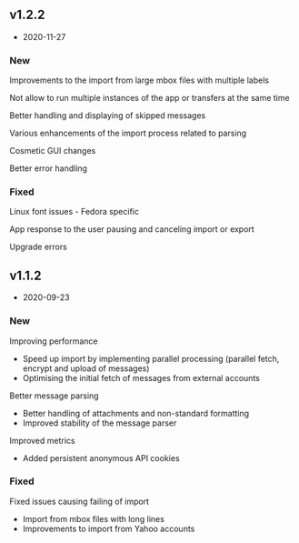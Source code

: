 ## v1.2.2
- 2020-11-27

### New
Improvements to the import from large mbox files with multiple labels

Not allow to run multiple instances of the app or transfers at the same time

Better handling and displaying of skipped messages

Various enhancements of the import process related to parsing

Cosmetic GUI changes

Better error handling

### Fixed

Linux font issues - Fedora specific

App response to the user pausing and canceling import or export

Upgrade errors


## v1.1.2
- 2020-09-23

### New

Improving performance

  * Speed up import by implementing parallel processing (parallel fetch, encrypt and upload of messages)
  * Optimising the initial fetch of messages from external accounts

Better message parsing

  * Better handling of attachments and non-standard formatting
  * Improved stability of the message parser

Improved metrics

  * Added persistent anonymous API cookies


### Fixed

Fixed issues causing failing of import

  * Import from mbox files with long lines
  * Improvements to import from Yahoo accounts

